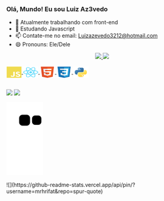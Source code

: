### Olá, Mundo! Eu sou Luiz Az3vedo

- 🔭 Atualmente trabalhando com front-end 
- 🌱 Estudando Javascript 
- 📫 Contate-me no email: Luizazevedo3212@hotmail.com
- 😄 Pronouns: Ele/Dele

<div align="center">
  <a href="https://github.com/LuizAz3vedo">
  <img height="180em" src="https://github-readme-stats.vercel.app/api?username=LuizAz3vedo&show_icons=true&theme=dark&include_all_commits=true&count_private=true"/>
  <img height="180em" src="https://github-readme-stats.vercel.app/api/top-langs/?username=LuizAz3vedo&layout=compact&langs_count=7&theme=dark"/>
</div>
<div style="display: inline_block"><br>
  <img align="center" alt="Rafa-Js" height="30" width="40" src="https://raw.githubusercontent.com/devicons/devicon/master/icons/javascript/javascript-plain.svg">
  <img align="center" alt="Rafa-React" height="30" width="40" src="https://raw.githubusercontent.com/devicons/devicon/master/icons/react/react-original.svg">
  <img align="center" alt="Rafa-HTML" height="30" width="40" src="https://raw.githubusercontent.com/devicons/devicon/master/icons/html5/html5-original.svg">
  <img align="center" alt="Rafa-CSS" height="30" width="40" src="https://raw.githubusercontent.com/devicons/devicon/master/icons/css3/css3-original.svg">
  <img align="center" alt="Rafa-Python" height="30" width="40" src="https://raw.githubusercontent.com/devicons/devicon/master/icons/python/python-original.svg">
</div>

##

<div> 
  <a href="https://www.instagram.com/luizazevedofilho_/" target="_blank"><img src="https://img.shields.io/badge/-Instagram-%23E4405F?style=for-the-badge&logo=instagram&logoColor=white" target="_blank"></a>
  <a href="https://www.linkedin.com/in/luiz-antônio-azevedo-34b38b23a/" target="_blank"><img src="https://img.shields.io/badge/-LinkedIn-%230077B5?style=for-the-badge&logo=linkedin&logoColor=white" target="_blank"></a> 

  ![Snake animation](https://github.com/LuizAz3vedo/LuizAz3vedo/blob/output/github-contribution-grid-snake.svg)
  </div>
![](https://github-readme-stats.vercel.app/api/pin/?username=mrhrifat&repo=spur-quote)
